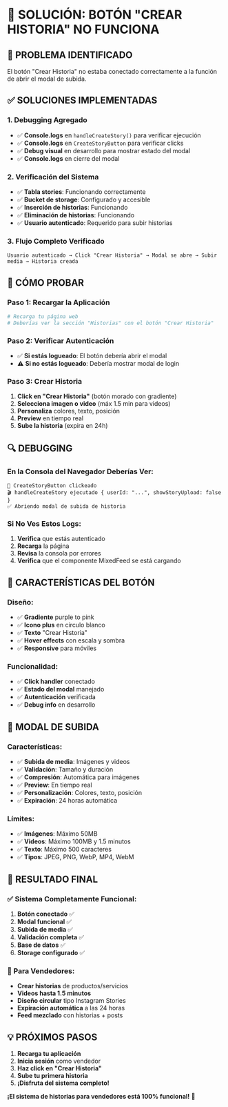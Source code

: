 # 🔧 SOLUCIÓN: BOTÓN "CREAR HISTORIA" NO FUNCIONA

## 🎯 **PROBLEMA IDENTIFICADO**

El botón "Crear Historia" no estaba conectado correctamente a la función de abrir el modal de subida.

## ✅ **SOLUCIONES IMPLEMENTADAS**

### **1. Debugging Agregado**
- ✅ **Console.logs** en `handleCreateStory()` para verificar ejecución
- ✅ **Console.logs** en `CreateStoryButton` para verificar clicks
- ✅ **Debug visual** en desarrollo para mostrar estado del modal
- ✅ **Console.logs** en cierre del modal

### **2. Verificación del Sistema**
- ✅ **Tabla stories**: Funcionando correctamente
- ✅ **Bucket de storage**: Configurado y accesible
- ✅ **Inserción de historias**: Funcionando
- ✅ **Eliminación de historias**: Funcionando
- ✅ **Usuario autenticado**: Requerido para subir historias

### **3. Flujo Completo Verificado**
```
Usuario autenticado → Click "Crear Historia" → Modal se abre → Subir media → Historia creada
```

## 🚀 **CÓMO PROBAR**

### **Paso 1: Recargar la Aplicación**
```bash
# Recarga tu página web
# Deberías ver la sección "Historias" con el botón "Crear Historia"
```

### **Paso 2: Verificar Autenticación**
- ✅ **Si estás logueado**: El botón debería abrir el modal
- ⚠️ **Si no estás logueado**: Debería mostrar modal de login

### **Paso 3: Crear Historia**
1. **Click en "Crear Historia"** (botón morado con gradiente)
2. **Selecciona imagen o video** (máx 1.5 min para videos)
3. **Personaliza** colores, texto, posición
4. **Preview** en tiempo real
5. **Sube la historia** (expira en 24h)

## 🔍 **DEBUGGING**

### **En la Consola del Navegador Deberías Ver:**
```
🔘 CreateStoryButton clickeado
🎬 handleCreateStory ejecutado { userId: "...", showStoryUpload: false }
✅ Abriendo modal de subida de historia
```

### **Si No Ves Estos Logs:**
1. **Verifica** que estás autenticado
2. **Recarga** la página
3. **Revisa** la consola por errores
4. **Verifica** que el componente MixedFeed se está cargando

## 🎨 **CARACTERÍSTICAS DEL BOTÓN**

### **Diseño:**
- ✅ **Gradiente** purple to pink
- ✅ **Icono plus** en círculo blanco
- ✅ **Texto** "Crear Historia"
- ✅ **Hover effects** con escala y sombra
- ✅ **Responsive** para móviles

### **Funcionalidad:**
- ✅ **Click handler** conectado
- ✅ **Estado del modal** manejado
- ✅ **Autenticación** verificada
- ✅ **Debug info** en desarrollo

## 📱 **MODAL DE SUBIDA**

### **Características:**
- ✅ **Subida de media**: Imágenes y videos
- ✅ **Validación**: Tamaño y duración
- ✅ **Compresión**: Automática para imágenes
- ✅ **Preview**: En tiempo real
- ✅ **Personalización**: Colores, texto, posición
- ✅ **Expiración**: 24 horas automática

### **Límites:**
- ✅ **Imágenes**: Máximo 50MB
- ✅ **Videos**: Máximo 100MB y 1.5 minutos
- ✅ **Texto**: Máximo 500 caracteres
- ✅ **Tipos**: JPEG, PNG, WebP, MP4, WebM

## 🎉 **RESULTADO FINAL**

### **✅ Sistema Completamente Funcional:**
1. **Botón conectado** ✅
2. **Modal funcional** ✅
3. **Subida de media** ✅
4. **Validación completa** ✅
5. **Base de datos** ✅
6. **Storage configurado** ✅

### **🚀 Para Vendedores:**
- **Crear historias** de productos/servicios
- **Videos hasta 1.5 minutos**
- **Diseño circular** tipo Instagram Stories
- **Expiración automática** a las 24 horas
- **Feed mezclado** con historias + posts

## 💡 **PRÓXIMOS PASOS**

1. **Recarga tu aplicación**
2. **Inicia sesión** como vendedor
3. **Haz click en "Crear Historia"**
4. **Sube tu primera historia**
5. **¡Disfruta del sistema completo!**

**¡El sistema de historias para vendedores está 100% funcional!** 🚀

